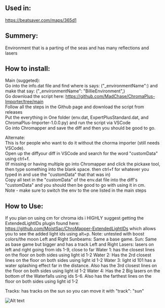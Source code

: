 ## Used in:
https://beatsaver.com/maps/365d1

## Summery:
Environment that is a parting of the seas and has many reflections and lasers 

## How to install:
Main (suggeted):     
Go into the info.dat file and find where is says: ("_environmentName":) and make that say: ("_environmentName": "BillieEnvironment",)  
Go download the script here: https://github.com/MadChase/ChromaPlus-Importer/tree/main  
Follow all the steps in the Github page and download the script from releases  
Put the everything in One folder (env.dat, ExpertPlusStandard.dat, and ChromaPlus-Importer-1.0.0.py) and run the script via VSCode  
Go into Chromapper and save the diff and then you should be good to go.

Alternate:    
This is for people who want to do it without the chorma importer (still needs VSCode).    
Open up the diffyour diff in VSCode and search for the word "customData" using ctrl+f.   
(If missing or having multiple go into Chromapper and click the pickaxe tool, then type something into the blank space. then ctrl+f for whatever you typed in and use the "customData" that that was in)    
Copy all text in the "customData" of the env.dat file into the diff's "customData" and you should then be good to go with using it in cm.    
Note - make sure to switch the env to the one listed in the main steps

## How to Use:
If you plan on using cm for chroma ids i HIGHLY suggest getting the ExtendedLightIDs plugin found here: https://github.com/MoistSac/ChroMapper-ExtendedLightIDs which allows you to see the added light ids using alt+p. 
Note: untested with boost colors/the moon
Left and Right Sunbeams: Same a base game.
Sun: Same as base game but bigger and has a track
Left and Right Lasers: lasers on left and right going from ids 1-9, close to far
Water  1: has the closest lines on the floor on both sides using light id 1-2 
Water 2: Has the 2rd closest lines on the floor on both sides using light id 1-2 
Water 3: light id 101 has a water splashing effect far in the distance. Also has the 3rd closest lines on the floor on both sides using light id 1-2 
Water 4: Has the 2 Big lasers on the bottom of the Waterfalls using ids 5-6. Also has the farthest lines on the floor on both sides using light id 1-2 

Tracks: has tracks on the sun so you can move it with "track": "sun"


![Alt text](PIC.png)
